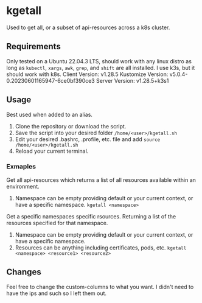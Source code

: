 # kgetall
Used to get all, or a subset of api-resources across a k8s cluster.

## Requirements
Only tested on a Ubuntu 22.04.3 LTS, should work with any linux distro as long as `kubectl`, `xargs`, `awk`, `grep`, and `shift` are all installed.
I use k3s, but it should work with k8s.
Client Version: v1.28.5
Kustomize Version: v5.0.4-0.20230601165947-6ce0bf390ce3
Server Version: v1.28.5+k3s1

## Usage
Best used when added to an alias. 
1. Clone the repository or download the script.
2. Save the script into your desired folder `/home/<user>/kgetall.sh`
3. Edit your desired .bashrc, .profile, etc. file and add `source /home/<user>/kgetall.sh`
4. Reload your current terminal.

### Exmaples
Get all api-resources which returns a list of all resources available within an environment. 
1. Namespace can be empty providing default or your current context, or have a specific namespace.
`kgetall <namespace>`

Get a specific namespaces specific rsources. Returning a list of the resources specified for that namespace. 
1. Namespace can be empty providing default or your current context, or have a specific namespace.
2. Resources can be anything including certificates, pods, etc.
`kgetall <namespace> <resource1> <resource2>`

## Changes
Feel free to change the custom-columns to what you want. I didn't need to have the ips and such so I left them out.
